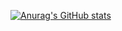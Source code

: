 [![Anurag's GitHub stats](https://readme-mu-rust.vercel.app/api?username=AtvouzX)](https://github.com/anuraghazra/github-readme-stats&show_icons=true)
